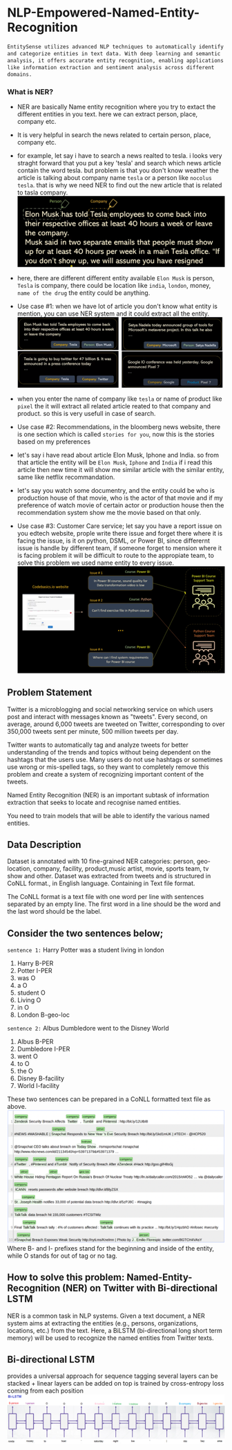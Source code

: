 # NLP-Empowered-Named-Entity-Recognition
    EntitySense utilizes advanced NLP techniques to automatically identify and categorize entities in text data. With deep learning and semantic analysis, it offers accurate entity recognition, enabling applications like information extraction and sentiment analysis across different domains.

### What is NER?
* NER are basically Name entity recognition where you try to extact the different entities in you text. here we can extract person, place, company etc.
* It is very helpful in search the news related to certain person, place, company etc.
* for example, let say i have to search a news realted to tesla. i looks very straght forward that you put a key 'tesla' and search which news article contain the word tesla. but problem is that you don't know weather the article is talking about company name `tesla` or a person like `nocolus tesla`. that is why we need NER to find out the new article that is related to tasla company.
![alt text](image-2.png)
* here, there are different different entity available `Elon Musk` is person, `Tesla` is company, there could be location like `india`, `london`, money, `name of the drug` the entity could be anything.
* Use case #1: when we have lot of article you don't know what entity is mention, you can use NER system and it could extract all the entity.
![alt text](image-3.png)
* when you enter the name of company like `tesla` or name of product like `pixel` the it will extract all related article reated to that company and product. so this is very usefull in case of search.

* Use case #2: Recommendations, in the bloomberg news website, there is one section which is called `stories for you`, now this is the stories based on my preferences
* let's say i have read about article Elon Musk, Iphone and India. so from that article the entity will be `Elon Musk`, `Iphone` and `India` if i read this article then new time it will show me similar article with the similar entity, same like netflix recommandation.
* let's say you watch some documentry, and the entity could be who is production house of that movie, who is the actor of that movie and if my preference of watch movie of certain actor or production house then the recommendation system show me the movie based on that only.

* Use case #3: Customer Care service; let say you have a report issue on you edtech website, prople write there issue and forget there where it is facing the issue, is it on python, DSML, or Power BI, since differernt issue is handle by different team, if someone forget to mension where it is facing problem it will be difficult to route to the appropiate team, to solve this problem we used name entity to every issue.
![alt text](image-4.png)

## Problem Statement
Twitter is a microblogging and social networking service on which users post and interact with messages known as "tweets". Every second, on average, around 6,000 tweets are tweeted on Twitter, corresponding to over 350,000 tweets sent per minute, 500 million tweets per day.

Twitter wants to automatically tag and analyze tweets for better understanding of the trends and topics without being dependent on the hashtags that the users use. Many users do not use hashtags or sometimes use wrong or mis-spelled tags, so they want to completely remove this problem and create a system of recognizing important content of the tweets.

Named Entity Recognition (NER) is an important subtask of information extraction that seeks to locate and recognise named entities.

You need to train models that will be able to identify the various named entities.

## Data Description

Dataset is annotated with 10 fine-grained NER categories: person, geo-location, company, facility, product,music artist, movie, sports team, tv show and other. Dataset was extracted from tweets and is structured in CoNLL format., in English language. Containing in Text file format.

The CoNLL format is a text file with one word per line with sentences separated by an empty line. The first word in a line should be the word and the last word should be the label.

## Consider the two sentences below;

`sentence 1:` Harry Potter was a student living in london
1. Harry B-PER
1. Potter I-PER
1. was O
1. a O
1. student O
1. Living O
1. in O
1. London B-geo-loc

`sentence 2:` Albus Dumbledore went to the Disney World

1. Albus B-PER
1. Dumbledore I-PER
1. went O
1. to O
1. the O
1. Disney B-facility
1. World I-facility

These two sentences can be prepared in a CoNLL formatted text file as above.
![alt text](image.png)
Where B- and I- prefixes stand for the beginning and inside of the entity, while O stands for out of tag or no tag. 

## How to solve this problem: Named-Entity-Recognition (NER) on Twitter with Bi-directional LSTM
NER is a common task in NLP systems. Given a text document, a NER  system aims at extracting the entities (e.g., persons, organizations, locations, etc.) from the text.  Here, a BiLSTM (bi-directional long short term memory) will be used to recognize the named entities from Twitter texts.

## Bi-directional LSTM
provides a universal approach for sequence tagging
several layers can be stacked + linear layers can be added on top
is trained by cross-entropy loss coming from each position
![alt text](image-1.png)